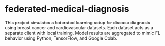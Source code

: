 # federated-medical-diagnosis
This project simulates a federated learning setup for disease diagnosis using breast cancer and cardiovascular datasets. Each dataset acts as a separate client with local training. Model results are aggregated to mimic FL behavior using Python, TensorFlow, and Google Colab.
